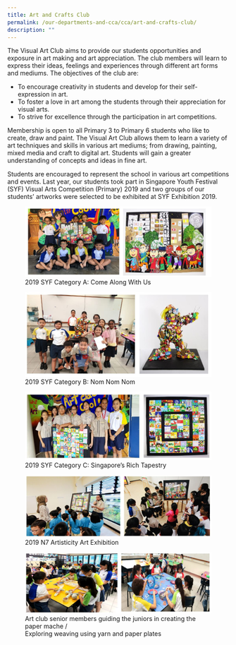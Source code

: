 ```yaml
---
title: Art and Crafts Club
permalink: /our-departments-and-cca/cca/art-and-crafts-club/
description: ""
---
```

The Visual Art Club aims to provide our students opportunities and exposure in art making and art appreciation. The club members will learn to express their ideas, feelings and experiences through different art forms and mediums. The objectives of the club are:
* To encourage creativity in students and develop for their self-expression in art.
* To foster a love in art among the students through their appreciation for visual arts.
* To strive for excellence through the participation in art competitions.

Membership is open to all Primary 3 to Primary 6 students who like to create, draw and paint. The Visual Art Club allows them to learn a variety of art techniques and skills in various art mediums; from drawing, painting, mixed media and craft to digital art. Students will gain a greater understanding of concepts and ideas in fine art.

Students are encouraged to represent the school in various art competitions and events. Last year, our students took part in Singapore Youth Festival (SYF) Visual Arts Competition (Primary) 2019 and two groups of our students’ artworks were selected to be exhibited at SYF Exhibition 2019.

<figure>  
<img src="/images/arts%201.jpg">  
<figcaption> 2019 SYF Category A: Come Along With Us </figcaption>  
</figure>

<figure>  
<img src="/images/arts%202.jpg">  
<figcaption> 2019 SYF Category B: Nom Nom Nom </figcaption>  
</figure>

<figure>  
<img src="/images/arts%203.jpg">  
<figcaption> 2019 SYF Category C: Singapore’s Rich Tapestry </figcaption>  
</figure>

<figure>  
<img src="/images/arts%204.jpg">  
<figcaption> 2019 N7 Artisticity Art Exhibition </figcaption> 
</figure>

<figure>  
<img src="/images/arts%205.jpg">  
<figcaption> Art club senior members guiding the juniors in creating the paper mache / <br> Exploring weaving using yarn and&nbsp;paper plates </figcaption> 
</figure>